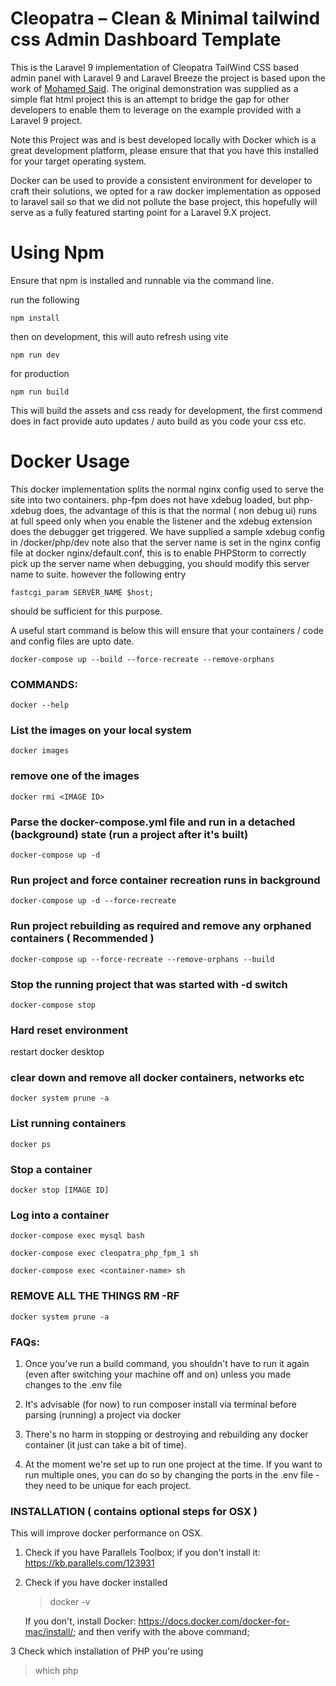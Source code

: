 # Cleopatra – Clean & Minimal tailwind css Admin Dashboard Template

This is the Laravel 9 implementation of Cleopatra TailWind CSS based admin panel with Laravel 9 and Laravel Breeze 
the project is based upon the work of [Mohamed Said](https://moesaid.com). The original demonstration was supplied 
as a simple flat html project this is an attempt to bridge the gap for other developers to enable them to leverage 
on the example provided with a Laravel 9 project.

Note this Project was and is best developed locally with Docker which is a great development platform, 
please ensure that that you have this installed for your target operating system. 

Docker can be used to provide a consistent environment for developer to craft their solutions, we opted for a raw docker
implementation as opposed to laravel sail so that we did not pollute the base project, this hopefully will serve as 
a fully featured starting point for a Laravel 9.X project.



# Using Npm
Ensure that npm is installed and runnable via the command line.

run the following

`npm install`

then on development, this will auto refresh using vite 

`npm run dev`

for production

`npm run build`

This will build the assets and css ready for development, the first commend does in fact provide auto updates
/ auto build as you code your css etc.

# Docker Usage
This docker implementation splits the normal nginx config used to serve the site into two containers.
php-fpm does not have xdebug loaded, but php-xdebug does, the advantage of this is that the normal ( non debug ui)
runs at full speed only when you enable the listener and the xdebug extension does the debugger get triggered.
We have supplied a sample xdebug config in /docker/php/dev note also that the server name is set in the nginx config file at 
docker nginx/default.conf, this is to enable PHPStorm to correctly pick up the server name when debugging, you should 
modify this server name to suite. however the following entry 

`fastcgi_param SERVER_NAME $host;`

should be sufficient for this purpose.

A useful start command is below this will ensure that your containers / code and config files 
are upto date.

`docker-compose up --build --force-recreate --remove-orphans`

### COMMANDS:
`docker --help`

### List the images on your local system
`docker images`

### remove one of the images
`docker rmi <IMAGE ID>`

### Parse the docker-compose.yml file and run in a detached (background) state (run a project after it's built)
`docker-compose up -d`

### Run project and force container recreation runs in background
`docker-compose up -d --force-recreate`

### Run project rebuilding as required and remove any orphaned containers ( Recommended )
`docker-compose up --force-recreate --remove-orphans --build`

### Stop the running project that was started with -d switch
`docker-compose stop`


### Hard reset environment
restart docker desktop

### clear down and remove all docker containers, networks etc
`docker system prune -a`

### List running containers
`docker ps`

### Stop a container
`docker stop [IMAGE ID]`

### Log into a container

`docker-compose exec mysql bash`

`docker-compose exec cleopatra_php_fpm_1 sh`

`docker-compose exec <container-name> sh`

### REMOVE ALL THE THINGS RM -RF
`docker system prune -a`

### FAQs:
1. Once you've run a build command, you shouldn't have to run it again (even after switching your machine off and on) unless you made changes to the .env file

2. It's advisable (for now) to run composer install via terminal before parsing (running) a project via docker

3. There's no harm in stopping or destroying and rebuilding any docker container (it just can take a bit of time).

4. At the moment we're set up to run one project at the time. If you want to run multiple ones, you can do so by changing the ports in the .env file - they need to be unique for each project.

### INSTALLATION ( contains optional steps for OSX )
This will improve docker performance on OSX.

1. Check if you have Parallels Toolbox; if you don't install it: https://kb.parallels.com/123931

2. Check if you have docker installed
   > docker -v

   If you don't, install Docker: https://docs.docker.com/docker-for-mac/install/; and then verify with the above command;

3 Check which installation of PHP you're using
> which php
